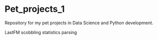 # Pet_projects_1

Repository for my pet projects in Data Science and Python development.

LastFM scobbling statistics parsing 
